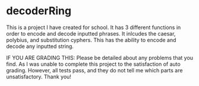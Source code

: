 # decoderRing

This is a project I have created for school. It has 3 different functions in order to encode and decode inputted phrases. It inlcudes the caesar, polybius, and substitution cyphers.
This has the ability to encode and decode any inputted string.

IF YOU ARE GRADING THIS:
  Please be detailed about any problems that you find. As I was unable to complete this project to the satisfaction of auto grading. However, all tests pass, and they do not tell me which
  parts are unsatisfactory. Thank you!
